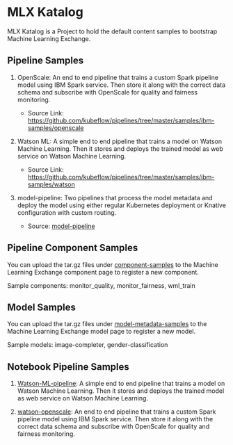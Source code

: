 # MLX Katalog

MLX Katalog is a Project to hold the default content samples to bootstrap Machine Learning Exchange. 

## Pipeline Samples

1. OpenScale: An end to end pipeline that trains a custom Spark pipeline model using IBM Spark service. Then store it along with the correct data schema and subscribe with OpenScale for quality and fairness monitoring.
    * Source Link: https://github.com/kubeflow/pipelines/tree/master/samples/ibm-samples/openscale

2. Watson ML: A simple end to end pipeline that trains a model on Watson Machine Learning. Then it stores and deploys the trained model as web service on Watson Machine Learning.
    * Source Link: https://github.com/kubeflow/pipelines/tree/master/samples/ibm-samples/watson

3. model-pipeline: Two pipelines that process the model metadata and deploy the model using either regular Kubernetes deployment or Knative configuration with custom routing.
    * Source: [model-pipeline](pipeline-samples/model-pipeline/pipelines)

## Pipeline Component Samples

You can upload the tar.gz files under [component-samples](component-samples) to the Machine Learning Exchange component page to register a new component.

Sample components: monitor_quality, monitor_fairness, wml_train

## Model Samples

You can upload the tar.gz files under [model-metadata-samples](model-metadata-samples) to the Machine Learning Exchange model page to register a new model.

Sample models: image-completer, gender-classification

## Notebook Pipeline Samples

1. [Watson-ML-pipeline](notebook-samples/Watson-ML-pipeline/watson-ml-pipeline.ipynb): A simple end to end pipeline that trains a model on Watson Machine Learning. Then it stores and deploys the trained model as web service on Watson Machine Learning.

2. [watson-openscale](notebook-samples/watson-openscale/watson-openscale.ipynb): An end to end pipeline that trains a custom Spark pipeline model using IBM Spark service. Then store it along with the correct data schema and subscribe with OpenScale for quality and fairness monitoring.


